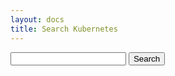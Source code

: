 ```yaml
---
layout: docs
title: Search Kubernetes
---
```


<form onsubmit="return post();">
    <input type="text" id="search_box" />
    <input type="submit" value="Search" />
</form>

<script type="text/javascript">

var post = function() { 
    console.log("submit", arguments);
    var value = document.getElementById('search_box').value;
    var search = {
        pattern: value,
        repos: [
            "github.com/kubernetes/kubernetes",
            "github.com/golang/go"
        ]
    };
    window.location = "/?search=" + JSON.stringify(search); 
    return false; 
}


</script>